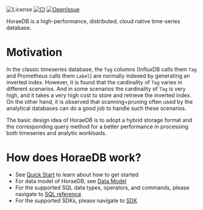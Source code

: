 ![License](https://img.shields.io/badge/license-Apache--2.0-green.svg)
[![CI](https://github.com/apache/incubator-horaedb/actions/workflows/ci.yml/badge.svg)](https://github.com/apache/incubator-horaedb/actions/workflows/ci.yml)
[![OpenIssue](https://img.shields.io/github/issues/apache/incubator-horaedb)](https://github.com/apache/incubator-horaedb/issues)

HoraeDB is a high-performance, distributed, cloud native time-series database.

# Motivation

In the classic timeseries database, the `Tag` columns (InfluxDB calls them `Tag` and Prometheus calls them `Label`) are normally indexed by generating an inverted index. However, it is found that the cardinality of `Tag` varies in different scenarios. And in some scenarios the cardinality of `Tag` is very high, and it takes a very high cost to store and retrieve the inverted index. On the other hand, it is observed that scanning+pruning often used by the analytical databases can do a good job to handle such these scenarios.

The basic design idea of HoraeDB is to adopt a hybrid storage format and the corresponding query method for a better performance in processing both timeseries and analytic workloads.

# How does HoraeDB work?

- See [Quick Start](quick_start.md) to learn about how to get started
- For data model of HoraeDB, see [Data Model](sql/model/README.md)
- For the supported SQL data types, operators, and commands, please navigate to [SQL reference](sql/README.md)
- For the supported SDKs, please navigate to [SDK](sdk/README.md)
